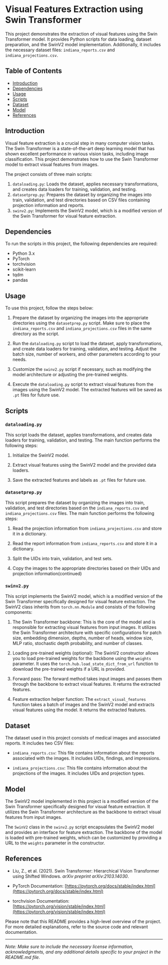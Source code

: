 # Visual Features Extraction using Swin Transformer

This project demonstrates the extraction of visual features using the Swin Transformer model. It provides Python scripts for data loading, dataset preparation, and the SwinV2 model implementation. Additionally, it includes the necessary dataset files: `indiana_reports.csv` and `indiana_projections.csv`.

## Table of Contents

- [Introduction](#introduction)
- [Dependencies](#dependencies)
- [Usage](#usage)
- [Scripts](#scripts)
- [Dataset](#dataset)
- [Model](#model)
- [References](#references)

## Introduction

Visual feature extraction is a crucial step in many computer vision tasks. The Swin Transformer is a state-of-the-art deep learning model that has shown excellent performance in various vision tasks, including image classification. This project demonstrates how to use the Swin Transformer model to extract visual features from images.

The project consists of three main scripts:

1. `dataloading.py`: Loads the dataset, applies necessary transformations, and creates data loaders for training, validation, and testing.
2. `datasetprep.py`: Prepares the dataset by organizing the images into train, validation, and test directories based on CSV files containing projection information and reports.
3. `swinv2.py`: Implements the SwinV2 model, which is a modified version of the Swin Transformer for visual feature extraction.

## Dependencies

To run the scripts in this project, the following dependencies are required:

- Python 3.x
- PyTorch
- torchvision
- scikit-learn
- tqdm
- pandas


## Usage

To use this project, follow the steps below:

1. Prepare the dataset by organizing the images into the appropriate directories using the `datasetprep.py` script. Make sure to place the `indiana_reports.csv` and `indiana_projections.csv` files in the same directory as the script.

2. Run the `dataloading.py` script to load the dataset, apply transformations, and create data loaders for training, validation, and testing. Adjust the batch size, number of workers, and other parameters according to your needs.

3. Customize the `swinv2.py` script if necessary, such as modifying the model architecture or adjusting the pre-trained weights.

4. Execute the `dataloading.py` script to extract visual features from the images using the SwinV2 model. The extracted features will be saved as `.pt` files for future use.

## Scripts

### `dataloading.py`

This script loads the dataset, applies transformations, and creates data loaders for training, validation, and testing. The main function performs the following steps:

1. Initialize the SwinV2 model.

2. Extract visual features using the SwinV2 model and the provided data loaders.

3. Save the extracted features and labels as `.pt` files for future use.

### `datasetprep.py`

This script prepares the dataset by organizing the images into train, validation, and test directories based on the `indiana_reports.csv` and `indiana_projections.csv` files. The main function performs the following steps:

1. Read the projection information from `indiana_projections.csv` and store it in a dictionary.

2. Read the report information from `indiana_reports.csv` and store it in a dictionary.

3. Split the UIDs into train, validation, and test sets.

4. Copy the images to the appropriate directories based on their UIDs and projection information(continued)

### `swinv2.py`

This script implements the SwinV2 model, which is a modified version of the Swin Transformer specifically designed for visual feature extraction. The SwinV2 class inherits from `torch.nn.Module` and consists of the following components:

1. The Swin Transformer backbone: This is the core of the model and is responsible for extracting visual features from input images. It utilizes the Swin Transformer architecture with specific configurations for patch size, embedding dimension, depths, number of heads, window size, MLP ratio, stochastic depth probability, and number of classes.

2. Loading pre-trained weights (optional): The SwinV2 constructor allows you to load pre-trained weights for the backbone using the `weights` parameter. It uses the `torch.hub.load_state_dict_from_url` function to download the pre-trained weights if a URL is provided.

3. Forward pass: The forward method takes input images and passes them through the backbone to extract visual features. It returns the extracted features.

4. Feature extraction helper function: The `extract_visual_features` function takes a batch of images and the SwinV2 model and extracts visual features using the model. It returns the extracted features.

## Dataset

The dataset used in this project consists of medical images and associated reports. It includes two CSV files:

- `indiana_reports.csv`: This file contains information about the reports associated with the images. It includes UIDs, findings, and impressions.

- `indiana_projections.csv`: This file contains information about the projections of the images. It includes UIDs and projection types.

## Model

The SwinV2 model implemented in this project is a modified version of the Swin Transformer specifically designed for visual feature extraction. It utilizes the Swin Transformer architecture as the backbone to extract visual features from input images.

The `SwinV2` class in the `swinv2.py` script encapsulates the SwinV2 model and provides an interface for feature extraction. The backbone of the model is loaded with pre-trained weights, which can be customized by providing a URL to the `weights` parameter in the constructor.

## References

- Liu, Z., et al. (2021). Swin Transformer: Hierarchical Vision Transformer using Shifted Windows. _arXiv preprint arXiv:2103.14030_.

- PyTorch Documentation: [https://pytorch.org/docs/stable/index.html](https://pytorch.org/docs/stable/index.html)

- torchvision Documentation: [https://pytorch.org/vision/stable/index.html](https://pytorch.org/vision/stable/index.html)

Please note that this README provides a high-level overview of the project. For more detailed explanations, refer to the source code and relevant documentation.

---

*Note: Make sure to include the necessary license information, acknowledgments, and any additional details specific to your project in the README.md file.*


